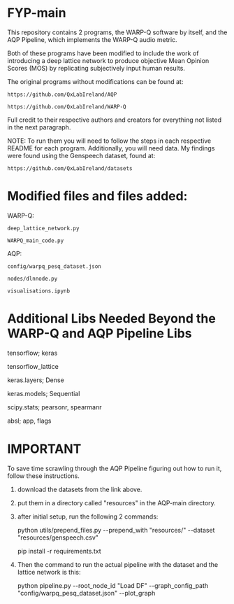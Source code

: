 # FYP-main

  This repository contains 2 programs, the WARP-Q software by itself, and the AQP Pipeline, which implements the WARP-Q audio metric.
  
  Both of these programs have been modified to include the work of introducing a deep lattice network to produce objective Mean Opinion Scores (MOS) by replicating subjectively input human results.
  
  The original programs without modifications can be found at:
  
    https://github.com/QxLabIreland/AQP
    
    https://github.com/QxLabIreland/WARP-Q
    
  Full credit to their respective authors and creators for everything not listed in the next paragraph.
  
  NOTE: To run them you will need to follow the steps in each respective README for each program. Additionally, you will need data. My findings were found using the Genspeech dataset, found at:
  
    https://github.com/QxLabIreland/datasets
  
# Modified files and files added:

  WARP-Q:
  
    deep_lattice_network.py
    
    WARPQ_main_code.py
  
  AQP:
  
    config/warpq_pesq_dataset.json
    
    nodes/dlnnode.py
    
    visualisations.ipynb

# Additional Libs Needed Beyond the WARP-Q and AQP Pipeline Libs
  tensorflow; keras
  
  tensorflow_lattice

  keras.layers; Dense

  keras.models; Sequential

  scipy.stats; pearsonr, spearmanr
  
  absl; app, flags
  
  # IMPORTANT
  
  To save time scrawling through the AQP Pipeline figuring out how to run it, follow these instructions.

   1. download the datasets from the link above.

   2. put them in a directory called "resources" in the AQP-main directory. 

   3. after initial setup, run the following 2 commands:

      python utils/prepend_files.py --prepend_with "resources/" --dataset "resources/genspeech.csv"

      pip install -r requirements.txt

   4. Then the command to run the actual pipeline with the dataset and the lattice network is this:

      python pipeline.py --root_node_id "Load DF" --graph_config_path "config/warpq_pesq_dataset.json" --plot_graph
